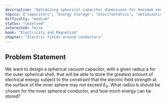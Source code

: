 ```yaml
---
description: "Optimizing spherical capacitor dimensions for maximum energy storage"
topics: ["capacitors", "energy storage", "electrostatics", "optimization", "spherical geometry"]
difficulty: "medium"
status: "unsolved"
interested: false
book: "Electricity and Magnetism"
chapter: "Electric fields around conductors"
---
```


## Problem Statement
We want to design a spherical vacuum capacitor, with a given radius a for the outer spherical shell, that will be able to store the greatest amount of electrical energy subject to the constraint that the electric field strength at the surface of the inner sphere may not exceed $E_0$. What radius b should be chosen for the inner spherical conductor, and how much energy can be stored?